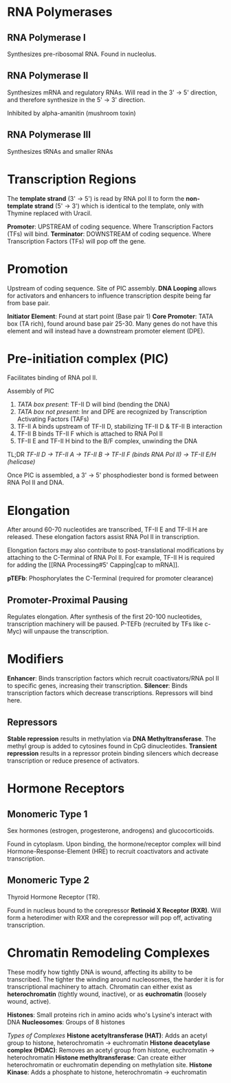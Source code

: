 # RNA Polymerases
## RNA Polymerase I
Synthesizes pre-ribosomal RNA. Found in nucleolus.
## RNA Polymerase II
Synthesizes mRNA and regulatory RNAs. Will read in the 3' → 5' direction, and therefore synthesize in the 5' → 3' direction.

Inhibited by alpha-amanitin (mushroom toxin)
## RNA Polymerase III
Synthesizes tRNAs and smaller RNAs
# Transcription Regions
The **template strand** (3' → 5') is read by RNA pol II to form the **non-template strand** (5' → 3') which is identical to the template, only with Thymine replaced with Uracil.

**Promoter**: UPSTREAM of coding sequence. Where Transcription Factors (TFs) will bind.
**Terminator**: DOWNSTREAM of coding sequence. Where Transcription Factors (TFs) will pop off the gene.
# Promotion
Upstream of coding sequence. Site of PIC assembly. **DNA Looping** allows for activators and enhancers to influence transcription despite being far from base pair.

**Initiator Element**: Found at start point (Base pair 1)
**Core Promoter**: TATA box (TA rich), found around base pair 25-30. Many genes do not have this element and will instead have a downstream promoter element (DPE).
# Pre-initiation complex (PIC)
Facilitates binding of RNA pol II.

Assembly of PIC
1. *TATA box present*: TF-II D will bind (bending the DNA)
2. *TATA box not present*: Inr and DPE are recognized by Transcription Activating Factors (TAFs)
3. TF-II A binds upstream of TF-II D, stabilizing TF-II D & TF-II B interaction
4. TF-II B binds TF-II F which is attached to RNA Pol II
5. TF-II E and TF-II H bind to the B/F complex, unwinding the DNA

TL;DR
*TF-II D → TF-II A → TF-II B → TF-II F (binds RNA Pol II) → TF-II E/H (helicase)*

Once PIC is assembled, a 3' → 5' phosphodiester bond is formed between RNA Pol II and DNA.
# Elongation
After around 60-70 nucleotides are transcribed, TF-II E and TF-II H are released. These elongation factors assist RNA Pol II in transcription.

Elongation factors may also contribute to post-translational modifications by attaching to the C-Terminal of RNA Pol II. For example, TF-II H is required for adding the [[RNA Processing#5' Capping|cap to mRNA]].

**pTEFb**: Phosphorylates the C-Terminal (required for promoter clearance)
## Promoter-Proximal Pausing
Regulates elongation. After synthesis of the first 20-100 nucleotides, transcription machinery will be paused. P-TEFb (recruited by TFs like c-Myc) will unpause the transcription.
# Modifiers
**Enhancer**: Binds transcription factors which recruit coactivators/RNA pol II to specific genes, increasing their transcription.
**Silencer**: Binds transcription factors which decrease transcriptions. Repressors will bind here.
## Repressors
**Stable repression** results in methylation via **DNA Methyltransferase**. The methyl group is added to cytosines found in CpG dinucleotides. **Transient repression** results in a repressor protein binding silencers which decrease transcription or reduce presence of activators.
# Hormone Receptors
## Monomeric Type 1
Sex hormones (estrogen, progesterone, androgens) and glucocorticoids.

Found in cytoplasm. Upon binding, the hormone/receptor complex will bind Hormone-Response-Element (HRE) to recruit coactivators and activate transcription.
## Monomeric Type 2
Thyroid Hormone Receptor (TR).

Found in nucleus bound to the corepressor **Retinoid X Receptor (RXR)**. Will form a heterodimer with RXR and the corepressor will pop off, activating transcription.
# Chromatin Remodeling Complexes
These modify how tightly DNA is wound, affecting its ability to be transcribed. The tighter the winding around nucleosomes, the harder it is for transcriptional machinery to attach. Chromatin can either exist as **heterochromatin** (tightly wound, inactive), or as **euchromatin** (loosely wound, active).

**Histones**: Small proteins rich in amino acids who's Lysine's interact with DNA
**Nucleosomes**: Groups of 8 histones

*Types of Complexes*
**Histone acetyltransferase (HAT)**: Adds an acetyl group to histone, heterochromatin → euchromatin
**Histone deacetylase complex (HDAC)**: Removes an acetyl group from histone, euchromatin → heterochromatin
**Histone methyltransferase**: Can create either heterochromatin or euchromatin depending on methylation site.
**Histone Kinase**: Adds a phosphate to histone, heterochromatin → euchromatin